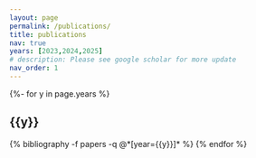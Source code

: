 ```yaml
---
layout: page
permalink: /publications/
title: publications
nav: true
years: [2023,2024,2025]
# description: Please see google scholar for more update 
nav_order: 1
---
```

<!-- _pages/publications.md -->
<div class="publications">

{%- for y in page.years %}
  <h2 class="year">{{y}}</h2>
  {% bibliography -f papers -q @*[year={{y}}]* %}
{% endfor %}

</div>
